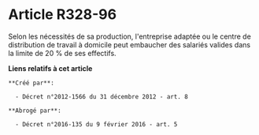 # Article R328-96

Selon les nécessités de sa production, l'entreprise adaptée ou le centre de distribution de travail à domicile peut embaucher
des salariés valides dans la limite de 20 % de ses effectifs.

**Liens relatifs à cet article**

	**Créé par**:

	  - Décret n°2012-1566 du 31 décembre 2012 - art. 8

	**Abrogé par**:

	  - Décret n°2016-135 du 9 février 2016 - art. 5
